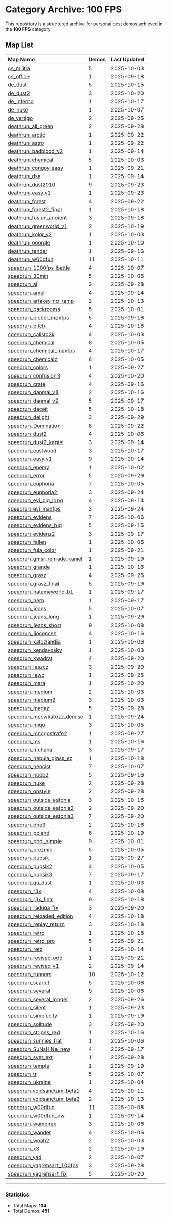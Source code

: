 # Category Archive: 100 FPS

This repository is a structured archive for personal best demos achieved in the **100 FPS** category.

## Map List

| Map Name | Demos | Last Updated |
| :--- | :---- | :--- |
| [cs_militia](./cs_militia) | 5 | 2025-10-03 |
| [cs_office](./cs_office) | 1 | 2025-09-18 |
| [de_dust](./de_dust) | 5 | 2025-10-15 |
| [de_dust2](./de_dust2) | 3 | 2025-10-20 |
| [de_inferno](./de_inferno) | 1 | 2025-10-17 |
| [de_nuke](./de_nuke) | 1 | 2025-10-07 |
| [de_vertigo](./de_vertigo) | 2 | 2025-09-25 |
| [deathrun_all_green](./deathrun_all_green) | 2 | 2025-09-28 |
| [deathrun_arctic](./deathrun_arctic) | 1 | 2025-09-22 |
| [deathrun_astro](./deathrun_astro) | 1 | 2025-09-22 |
| [deathrun_badblood_v2](./deathrun_badblood_v2) | 1 | 2025-09-14 |
| [deathrun_chemical](./deathrun_chemical) | 5 | 2025-10-03 |
| [deathrun_congoy_easy](./deathrun_congoy_easy) | 1 | 2025-09-21 |
| [deathrun_dsa](./deathrun_dsa) | 1 | 2025-09-14 |
| [deathrun_dust2010](./deathrun_dust2010) | 9 | 2025-09-23 |
| [deathrun_easy_v1](./deathrun_easy_v1) | 1 | 2025-09-23 |
| [deathrun_forest](./deathrun_forest) | 4 | 2025-09-22 |
| [deathrun_forest2_final](./deathrun_forest2_final) | 1 | 2025-10-18 |
| [deathrun_fusion_ancient](./deathrun_fusion_ancient) | 3 | 2025-09-18 |
| [deathrun_greenworld_v1](./deathrun_greenworld_v1) | 2 | 2025-10-19 |
| [deathrun_kolor_v2](./deathrun_kolor_v2) | 1 | 2025-10-03 |
| [deathrun_ooorgle](./deathrun_ooorgle) | 1 | 2025-10-10 |
| [deathrun_tender](./deathrun_tender) | 1 | 2025-09-16 |
| [deathrun_w00dfun](./deathrun_w00dfun) | 11 | 2025-10-11 |
| [speedrun_1000fps_battle](./speedrun_1000fps_battle) | 4 | 2025-10-07 |
| [speedrun_30min](./speedrun_30min) | 5 | 2025-10-06 |
| [speedrun_al](./speedrun_al) | 2 | 2025-09-28 |
| [speedrun_amel](./speedrun_amel) | 4 | 2025-09-14 |
| [speedrun_artakey_no_ramp](./speedrun_artakey_no_ramp) | 2 | 2025-10-13 |
| [speedrun_backrooms](./speedrun_backrooms) | 5 | 2025-10-01 |
| [speedrun_bieber_maxfps](./speedrun_bieber_maxfps) | 5 | 2025-09-16 |
| [speedrun_bitch](./speedrun_bitch) | 4 | 2025-10-18 |
| [speedrun_calisto2k](./speedrun_calisto2k) | 4 | 2025-10-03 |
| [speedrun_chemical](./speedrun_chemical) | 8 | 2025-10-05 |
| [speedrun_chemical_maxfps](./speedrun_chemical_maxfps) | 4 | 2025-10-17 |
| [speedrun_chemicalz](./speedrun_chemicalz) | 6 | 2025-10-05 |
| [speedrun_colors](./speedrun_colors) | 1 | 2025-09-27 |
| [speedrun_confusion3](./speedrun_confusion3) | 4 | 2025-10-20 |
| [speedrun_crate](./speedrun_crate) | 4 | 2025-09-16 |
| [speedrun_danmal_v1](./speedrun_danmal_v1) | 2 | 2025-10-16 |
| [speedrun_danmal_v2](./speedrun_danmal_v2) | 5 | 2025-09-17 |
| [speedrun_deceit](./speedrun_deceit) | 5 | 2025-10-18 |
| [speedrun_delight](./speedrun_delight) | 3 | 2025-09-29 |
| [speedrun_Domination](./speedrun_Domination) | 8 | 2025-09-22 |
| [speedrun_dust2](./speedrun_dust2) | 4 | 2025-10-06 |
| [speedrun_dust2_kaniel](./speedrun_dust2_kaniel) | 3 | 2025-09-14 |
| [speedrun_eastwood](./speedrun_eastwood) | 3 | 2025-10-17 |
| [speedrun_easy_v1](./speedrun_easy_v1) | 9 | 2025-10-14 |
| [speedrun_enemy](./speedrun_enemy) | 1 | 2025-10-02 |
| [speedrun_error](./speedrun_error) | 5 | 2025-09-29 |
| [speedrun_euphoria](./speedrun_euphoria) | 7 | 2025-10-05 |
| [speedrun_euphoria2](./speedrun_euphoria2) | 3 | 2025-09-24 |
| [speedrun_evi_big_long](./speedrun_evi_big_long) | 4 | 2025-09-14 |
| [speedrun_evi_maxfps](./speedrun_evi_maxfps) | 3 | 2025-09-24 |
| [speedrun_evidens](./speedrun_evidens) | 7 | 2025-10-06 |
| [speedrun_evidens_big](./speedrun_evidens_big) | 5 | 2025-09-15 |
| [speedrun_evidenz2](./speedrun_evidenz2) | 3 | 2025-09-17 |
| [speedrun_fallen](./speedrun_fallen) | 1 | 2025-10-06 |
| [speedrun_fula_color](./speedrun_fula_color) | 1 | 2025-09-21 |
| [speedrun_gmsr_remade_kaniel](./speedrun_gmsr_remade_kaniel) | 1 | 2025-09-19 |
| [speedrun_grande](./speedrun_grande) | 1 | 2025-10-16 |
| [speedrun_grasz](./speedrun_grasz) | 4 | 2025-09-26 |
| [speedrun_grasz_final](./speedrun_grasz_final) | 5 | 2025-09-19 |
| [speedrun_hatemeworld_b1](./speedrun_hatemeworld_b1) | 1 | 2025-09-17 |
| [speedrun_herb](./speedrun_herb) | 1 | 2025-09-17 |
| [speedrun_jeans](./speedrun_jeans) | 5 | 2025-10-07 |
| [speedrun_jeans_long](./speedrun_jeans_long) | 1 | 2025-09-29 |
| [speedrun_jeans_short](./speedrun_jeans_short) | 9 | 2025-10-08 |
| [speedrun_jiocencen](./speedrun_jiocencen) | 4 | 2025-10-16 |
| [speedrun_katozlandia](./speedrun_katozlandia) | 1 | 2025-10-06 |
| [speedrun_kendavosky](./speedrun_kendavosky) | 1 | 2025-10-03 |
| [speedrun_kwadrat](./speedrun_kwadrat) | 4 | 2025-09-20 |
| [speedrun_leszcz](./speedrun_leszcz) | 3 | 2025-09-20 |
| [speedrun_lewc](./speedrun_lewc) | 1 | 2025-09-25 |
| [speedrun_mara](./speedrun_mara) | 1 | 2025-10-20 |
| [speedrun_medium](./speedrun_medium) | 2 | 2025-10-03 |
| [speedrun_medium2](./speedrun_medium2) | 3 | 2025-10-03 |
| [speedrun_megaz](./speedrun_megaz) | 5 | 2025-09-28 |
| [speedrun_meowkatozz_demise](./speedrun_meowkatozz_demise) | 1 | 2025-09-24 |
| [speedrun_miqu](./speedrun_miqu) | 3 | 2025-10-05 |
| [speedrun_mnogostrafe2](./speedrun_mnogostrafe2) | 1 | 2025-09-27 |
| [speedrun_ms](./speedrun_ms) | 1 | 2025-10-16 |
| [speedrun_muhaha](./speedrun_muhaha) | 3 | 2025-09-17 |
| [speedrun_nebula_glass_ez](./speedrun_nebula_glass_ez) | 1 | 2025-10-18 |
| [speedrun_neocist](./speedrun_neocist) | 7 | 2025-10-07 |
| [speedrun_noob2](./speedrun_noob2) | 5 | 2025-09-16 |
| [speedrun_nuke](./speedrun_nuke) | 2 | 2025-09-28 |
| [speedrun_onstyle](./speedrun_onstyle) | 2 | 2025-09-28 |
| [speedrun_outside_estonia](./speedrun_outside_estonia) | 3 | 2025-10-16 |
| [speedrun_outside_estonia2](./speedrun_outside_estonia2) | 2 | 2025-09-20 |
| [speedrun_outside_estonia3](./speedrun_outside_estonia3) | 7 | 2025-09-20 |
| [speedrun_phe3](./speedrun_phe3) | 2 | 2025-10-16 |
| [speedrun_poland](./speedrun_poland) | 6 | 2025-10-19 |
| [speedrun_pool_simple](./speedrun_pool_simple) | 9 | 2025-10-01 |
| [speedrun_prezmik](./speedrun_prezmik) | 5 | 2025-10-05 |
| [speedrun_pupsik](./speedrun_pupsik) | 1 | 2025-09-27 |
| [speedrun_pupsik2](./speedrun_pupsik2) | 4 | 2025-10-05 |
| [speedrun_pupsik3](./speedrun_pupsik3) | 7 | 2025-09-17 |
| [speedrun_qu_dust](./speedrun_qu_dust) | 1 | 2025-10-03 |
| [speedrun_r3x](./speedrun_r3x) | 4 | 2025-10-08 |
| [speedrun_r3x_final](./speedrun_r3x_final) | 9 | 2025-10-18 |
| [speedrun_raduga_fix](./speedrun_raduga_fix) | 3 | 2025-09-20 |
| [speedrun_reloaded_edition](./speedrun_reloaded_edition) | 4 | 2025-10-18 |
| [speedrun_replay_return](./speedrun_replay_return) | 3 | 2025-10-18 |
| [speedrun_retro](./speedrun_retro) | 1 | 2025-10-18 |
| [speedrun_retro_pro](./speedrun_retro_pro) | 5 | 2025-09-21 |
| [speedrun_retz](./speedrun_retz) | 1 | 2025-10-14 |
| [speedrun_revived_odd](./speedrun_revived_odd) | 1 | 2025-09-21 |
| [speedrun_revived_v1](./speedrun_revived_v1) | 2 | 2025-09-14 |
| [speedrun_runners](./speedrun_runners) | 10 | 2025-10-12 |
| [speedrun_scarlet](./speedrun_scarlet) | 5 | 2025-10-06 |
| [speedrun_several](./speedrun_several) | 9 | 2025-10-06 |
| [speedrun_several_longer](./speedrun_several_longer) | 2 | 2025-09-26 |
| [speedrun_silent](./speedrun_silent) | 1 | 2025-09-23 |
| [speedrun_simplecity](./speedrun_simplecity) | 1 | 2025-09-19 |
| [speedrun_solitude](./speedrun_solitude) | 3 | 2025-09-20 |
| [speedrun_stripes_red](./speedrun_stripes_red) | 1 | 2025-10-16 |
| [speedrun_sunnies_flat](./speedrun_sunnies_flat) | 1 | 2025-10-06 |
| [speedrun_SuNsHiNe_new](./speedrun_SuNsHiNe_new) | 4 | 2025-09-17 |
| [speedrun_svet_ext](./speedrun_svet_ext) | 1 | 2025-09-28 |
| [speedrun_temple](./speedrun_temple) | 1 | 2025-09-19 |
| [speedrun_tr](./speedrun_tr) | 5 | 2025-10-07 |
| [speedrun_ukraine](./speedrun_ukraine) | 1 | 2025-10-04 |
| [speedrun_voidsanctum_beta1](./speedrun_voidsanctum_beta1) | 4 | 2025-10-11 |
| [speedrun_voidsanctum_beta2](./speedrun_voidsanctum_beta2) | 2 | 2025-10-13 |
| [speedrun_w00dfun](./speedrun_w00dfun) | 11 | 2025-10-08 |
| [speedrun_w00dfun_nw](./speedrun_w00dfun_nw) | 1 | 2025-09-14 |
| [speedrun_wampirex](./speedrun_wampirex) | 3 | 2025-10-06 |
| [speedrun_wander](./speedrun_wander) | 4 | 2025-10-06 |
| [speedrun_woah2](./speedrun_woah2) | 2 | 2025-10-03 |
| [speedrun_x3](./speedrun_x3) | 2 | 2025-10-19 |
| [speedrun_yad](./speedrun_yad) | 2 | 2025-10-07 |
| [speedrun_yagrehsart_100fps](./speedrun_yagrehsart_100fps) | 3 | 2025-09-28 |
| [speedrun_yagrehsart_fix](./speedrun_yagrehsart_fix) | 5 | 2025-10-20 |

---

### Statistics
- Total Maps: **134**
- Total Demos: **451**